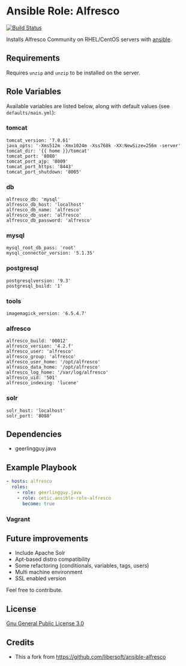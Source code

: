 # Ansible Role: Alfresco

[![Build Status](https://travis-ci.org/cetic/ansible-role-alfresco.svg?branch=master)](https://travis-ci.org/cetic/ansible-role-alfresco)

Installs Alfresco Community on RHEL/CentOS servers with [ansible](http://www.ansible.com/home).

## Requirements

Requires `unzip` and `unzip` to be installed on the server. 

## Role Variables

Available variables are listed below, along with default values (see `defaults/main.yml`):

### tomcat

	tomcat_version: '7.0.61'
	java_opts: '-Xms512m -Xmx1024m -Xss768k -XX:NewSize=256m -server'
	tomcat_dir: '{{ home }}/tomcat'
	tomcat_port: '8080'
	tomcat_port_ajp: '8009'
	tomcat_port_https: '8443'
	tomcat_port_shutdown: '8005'

### db

	alfresco_db: 'mysql'
	alfresco_db_host: 'localhost'
	alfresco_db_name: 'alfresco'
	alfresco_db_user: 'alfresco'
	alfresco_db_password: 'alfresco'

### mysql

	mysql_root_db_pass: 'root'
	mysql_connector_version: '5.1.35'

### postgresql
	postgresqlversion: '9.3'
	postgresql_build: '1'

### tools

	imagemagick_version: '6.5.4.7'

### alfresco

	alfresco_build: '00012'
	alfresco_version: '4.2.f'
	alfresco_user: 'alfresco'
	alfresco_group: 'alfresco'
	alfresco_user_home: '/opt/alfresco'
	alfresco_data_home: '/opt/alfresco'
	alfresco_log_home: '/var/log/alfresco'
	alfresco_uid: '501'
	alfresco_indexing: 'lucene'

### solr

	solr_host: 'localhost'
	solr_port: '8080'

## Dependencies

  - geerlingguy.java

## Example Playbook

```yaml
- hosts: alfresco
  roles:
    - role: geerlingguy.java
    - role: cetic.ansible-role-alfresco
      become: true
```

### Vagrant


## Future improvements

*   Include Apache Solr
*   Apt-based distro compatibility
*   Some refactoring (conditionals, variables, tags, users)
*   Multi machine environment
*   SSL enabled version

Feel free to contribute.

## License

[Gnu General Public License 3.0](https://www.gnu.org/licenses/gpl.html)

## Credits
*   This a fork from https://github.com/libersoft/ansible-alfresco 
